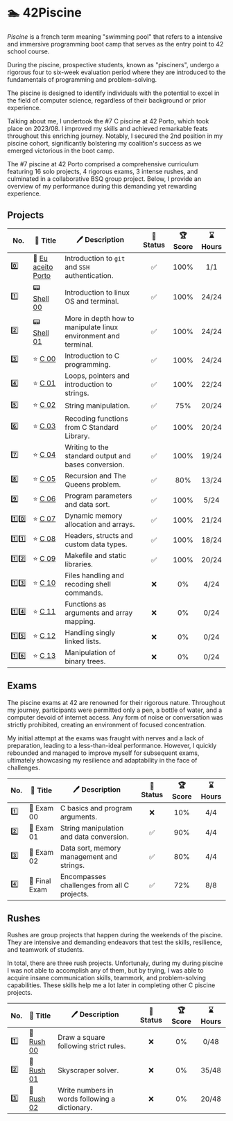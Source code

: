 # 🏊 42Piscine

_Piscine_ is a french term meaning "swimming pool" that refers to a intensive and immersive programming boot camp that serves as the entry point to 42 school course.

During the piscine, prospective students, known as "pisciners", undergo a rigorous four to six-week evaluation period where they are introduced to the fundamentals of programming and problem-solving.

The piscine is designed to identify individuals with the potential to excel in the field of computer science, regardless of their background or prior experience.

Talking about me, I undertook the #7 C piscine at 42 Porto, which took place on 2023/08. I improved my skills and achieved remarkable feats throughout this enriching journey. Notably, I secured the 2nd position in my piscine cohort, significantly bolstering my coalition's success as we emerged victorious in the boot camp.

The #7 piscine at 42 Porto comprised a comprehensive curriculum featuring 16 solo projects, 4 rigorous exams, 3 intense rushes, and culminated in a collaborative BSQ group project. Below, I provide an overview of my performance during this demanding yet rewarding experience.

## Projects

| No. | 📃 Title | 🖊️ Description | 🚀 Status | 🏆 Score | ⌛ Hours |
| --- | --- | --- | :---: | :---: | :---: |
| 0️⃣ | 🌁 [Eu aceito Porto](projects/eu-aceito-porto) | Introduction to `git` and `SSH` authentication. | ✅ | 100% | 1/1 |
| 1️⃣ | 📟 [Shell 00](projects/shell00) | Introduction to linux OS and terminal. | ✅ | 100% | 24/24 |
| 2️⃣ | 📟 [Shell 01](projects/shell01) | More in depth how to manipulate linux environment and terminal. | ✅ | 100% | 24/24 |
| 3️⃣ | ⭐ [C 00](projects/c00) | Introduction to C programming. | ✅ | 100% | 24/24 |
| 4️⃣ | ⭐ [C 01](projects/c01) | Loops, pointers and introduction to strings. | ✅ | 100% | 22/24 |
| 5️⃣ | ⭐ [C 02](projects/c02) | String manipulation. | ✅ | 75% | 20/24 |
| 6️⃣ | ⭐ [C 03](projects/c03) | Recoding functions from C Standard Library. | ✅ | 100% | 20/24 |
| 7️⃣ | ⭐ [C 04](projects/c04) | Writing to the standard output and bases conversion. | ✅ | 100% | 19/24 |
| 8️⃣ | ⭐ [C 05](projects/c05) | Recursion and The Queens problem. | ✅ | 80% | 13/24 |
| 9️⃣ | ⭐ [C 06](projects/c06) | Program parameters and data sort. | ✅ | 100% | 5/24 |
| 1️⃣0️⃣ | ⭐ [C 07](projects/c07) | Dynamic memory allocation and arrays. | ✅ | 100% | 21/24 |
| 1️⃣1️⃣ | ⭐ [C 08](projects/c08) | Headers, structs and custom data types. | ✅ | 100% | 18/24 |
| 1️⃣2️⃣ | ⭐ [C 09](projects/c09) | Makefile and static libraries. | ✅ | 100% | 20/24 |
| 1️⃣3️⃣ | ⭐ [C 10](projects/c10) | Files handling and recoding shell commands. | ❌ | 0% | 4/24 |
| 1️⃣4️⃣ | ⭐ [C 11](projects/c11) | Functions as arguments and array mapping. | ❌ | 0% | 0/24 |
| 1️⃣5️⃣ | ⭐ [C 12](projects/c12) | Handling singly linked lists. | ❌ | 0% | 0/24 |
| 1️⃣6️⃣ | ⭐ [C 13](projects/c13) | Manipulation of binary trees. | ❌ | 0% | 0/24 |

## Exams

The piscine exams at 42 are renowned for their rigorous nature. Throughout my journey, participants were permitted only a pen, a bottle of water, and a computer devoid of internet access. Any form of noise or conversation was strictly prohibited, creating an environment of focused concentration.

My initial attempt at the exams was fraught with nerves and a lack of preparation, leading to a less-than-ideal performance. However, I quickly rebounded and managed to improve myself for subsequent exams, ultimately showcasing my resilience and adaptability in the face of challenges.

| No. | 📃 Title | 🖊️ Description | 🚀 Status | 🏆 Score | ⌛ Hours |
| --- | --- | --- | :---: | :---: | :---: |
| 1️⃣ | 🌟 Exam 00 | C basics and program arguments. | ❌ | 10% | 4/4 |
| 2️⃣ | 🌟 Exam 01 | String manipulation and data conversion. | ✅ | 90% | 4/4 |
| 3️⃣ | 🌟 Exam 02 | Data sort, memory management and strings. | ✅ | 80% | 4/4 |
| 4️⃣ | 🌟 Final Exam | Encompasses challenges from all C projects. | ✅ | 72% | 8/8 |

## Rushes

Rushes are group projects that happen during the weekends of the piscine. They are intensive and demanding endeavors that test the skills, resilience, and teamwork of students.

In total, there are three rush projects. Unfortunaly, during my during piscine I was not able to accomplish any of them, but by trying, I was able to acquire insane communication skills, teammork, and problem-solving capabilities. These skills help me a lot later in completing other C piscine projects.

| No. | 📃 Title | 🖊️ Description | 🚀 Status | 🏆 Score | ⌛ Hours |
| --- | --- | --- | :---: | :---: | :---: |
| 1️⃣ | 💨 [Rush 00](projects/rush00) | Draw a square following strict rules. | ❌ | 0% | 0/48 |
| 2️⃣ | 💨 [Rush 01](projects/rush01) | Skyscraper solver. | ❌ | 0% | 35/48 |
| 3️⃣ | 💨 [Rush 02](projects/rush02) | Write numbers in words following a dictionary. | ❌ | 0% | 20/48 |
